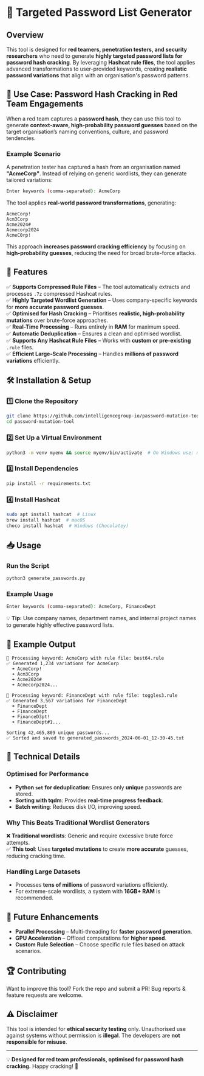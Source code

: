 # 🔐 Targeted Password List Generator

## Overview

This tool is designed for **red teamers, penetration testers, and security researchers** who need to generate **highly targeted password lists for password hash cracking**. By leveraging **Hashcat rule files**, the tool applies advanced transformations to user-provided keywords, creating **realistic password variations** that align with an organisation's password patterns.

## 🎯 Use Case: Password Hash Cracking in Red Team Engagements

When a red team captures a **password hash**, they can use this tool to generate **context-aware, high-probability password guesses** based on the target organisation’s naming conventions, culture, and password tendencies.

### **Example Scenario**

A penetration tester has captured a hash from an organisation named **"AcmeCorp"**. Instead of relying on generic wordlists, they can generate tailored variations:

```bash
Enter keywords (comma-separated): AcmeCorp
```

The tool applies **real-world password transformations**, generating:

```
AcmeCorp!
Acm3Corp
Acme2024#
Acmecorp2024
AcmeC0rp!
```

This approach **increases password cracking efficiency** by focusing on **high-probability guesses**, reducing the need for broad brute-force attacks.

## 📌 Features

✅ **Supports Compressed Rule Files** – The tool automatically extracts and processes `.7z` compressed Hashcat rules.  
✅ **Highly Targeted Wordlist Generation** – Uses company-specific keywords for **more accurate password guesses**.  
✅ **Optimised for Hash Cracking** – Prioritises **realistic, high-probability mutations** over brute-force approaches.  
✅ **Real-Time Processing** – Runs entirely in **RAM** for maximum speed.  
✅ **Automatic Deduplication** – Ensures a clean and optimised wordlist.  
✅ **Supports Any Hashcat Rule Files** – Works with **custom or pre-existing** `.rule` files.  
✅ **Efficient Large-Scale Processing** – Handles **millions of password variations** efficiently.

## 🛠️ Installation & Setup

### 1️⃣ Clone the Repository

```bash
git clone https://github.com/intelligencegroup-io/password-mutation-tool.git
cd password-mutation-tool
```

### 2️⃣ Set Up a Virtual Environment

```bash
python3 -m venv myenv && source myenv/bin/activate  # On Windows use: myenv\Scripts\activate
```

### 3️⃣ Install Dependencies

```bash
pip install -r requirements.txt
```

### 4️⃣ Install Hashcat

```bash
sudo apt install hashcat  # Linux
brew install hashcat  # macOS
choco install hashcat  # Windows (Chocolatey)
```

## 📥 Usage

### Run the Script

```bash
python3 generate_passwords.py
```

### Example Usage

```bash
Enter keywords (comma-separated): AcmeCorp, FinanceDept
```

💡 **Tip:** Use company names, department names, and internal project names to generate highly effective password lists.

## 📜 Example Output

```
🔹 Processing keyword: AcmeCorp with rule file: best64.rule
✅ Generated 1,234 variations for AcmeCorp
  ➜ AcmeCorp!
  ➜ Acm3Corp
  ➜ Acme2024#
  ➜ Acmecorp2024...

🔹 Processing keyword: FinanceDept with rule file: toggles3.rule
✅ Generated 3,567 variations for FinanceDept
  ➜ FinanceDept
  ➜ F1nanceDept
  ➜ FinanceD3pt!
  ➜ FinanceDept#1...

Sorting 42,465,809 unique passwords...
✅ Sorted and saved to generated_passwords_2024-06-01_12-30-45.txt
```

## 🔬 Technical Details

### **Optimised for Performance**

- **Python `set` for deduplication**: Ensures only **unique** passwords are stored.
- **Sorting with tqdm**: Provides **real-time progress feedback**.
- **Batch writing**: Reduces disk I/O, improving speed.

### **Why This Beats Traditional Wordlist Generators**

❌ **Traditional wordlists**: Generic and require excessive brute force attempts.  
✅ **This tool**: Uses **targeted mutations** to create **more accurate** guesses, reducing cracking time.

### **Handling Large Datasets**

- Processes **tens of millions** of password variations efficiently.
- For extreme-scale wordlists, a system with **16GB+ RAM** is recommended.

## 🚀 Future Enhancements

- **Parallel Processing** – Multi-threading for **faster password generation**.
- **GPU Acceleration** – Offload computations for **higher speed**.
- **Custom Rule Selection** – Choose specific rule files based on attack scenarios.

## 🏆 Contributing

Want to improve this tool? Fork the repo and submit a PR! Bug reports & feature requests are welcome.

## ⚠️ Disclaimer

This tool is intended for **ethical security testing** only. Unauthorised use against systems without permission is **illegal**. The developers are **not responsible for misuse**.

---

💡 **Designed for red team professionals, optimised for password hash cracking.** Happy cracking! 🚀

